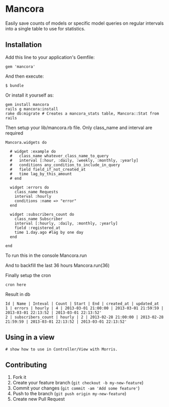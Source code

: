 # Mancora

Easily save counts of models or specific model queries on regular intervals into a single table to use for statistics.

## Installation

Add this line to your application's Gemfile:

    gem 'mancora'

And then execute:

    $ bundle

Or install it yourself as:

    gem install mancora
    rails g mancora:install
    rake db:migrate # Creates a mancora_stats table, Mancora::Stat from rails

Then setup your lib/mancora.rb file. Only class_name and interval are required

    Mancora.widgets do

      # widget :example do 
      #   class_name whatever_class_name_to_query
      #   interval [:hour, :daily, :weekly, :monthly, :yearly]
      #   conditions any_condition_to_include_in_query
      #   field field_if_not_created_at
      #   time lag_by_this_amount
      # end

      widget :errors do
        class_name Requests
        interval :hourly
        conditions :name => "error"
      end

      widget :subscribers_count do
        class_name Subscriber
        interval [:hourly, :daily, :monthly, :yearly]
        field :registered_at
        time 1.day.ago #lag by one day
      end

    end

To run this in the console
    Mancora.run

And to backfill the last 36 hours
    Mancora.run(36)

Finally setup the cron

    cron here

Result in db

    Id | Name | Inteval | Count | Start | End | created_at | updated_at
    1 | errors | hourly | 4 | 2013-03-01 21:00:00 | 2013-03-01 21:59:59 | 2013-03-01 22:13:52 | 2013-03-01 22:13:52'
    2 | subscribers_count | hourly | 2 | 2013-02-28 21:00:00 | 2013-02-28 21:59:59 | 2013-03-01 22:13:52 | 2013-03-01 22:13:52'


## Using in a view


    # show how to use in Controller/View with Morris. 



## Contributing

1. Fork it
2. Create your feature branch (`git checkout -b my-new-feature`)
3. Commit your changes (`git commit -am 'Add some feature'`)
4. Push to the branch (`git push origin my-new-feature`)
5. Create new Pull Request
